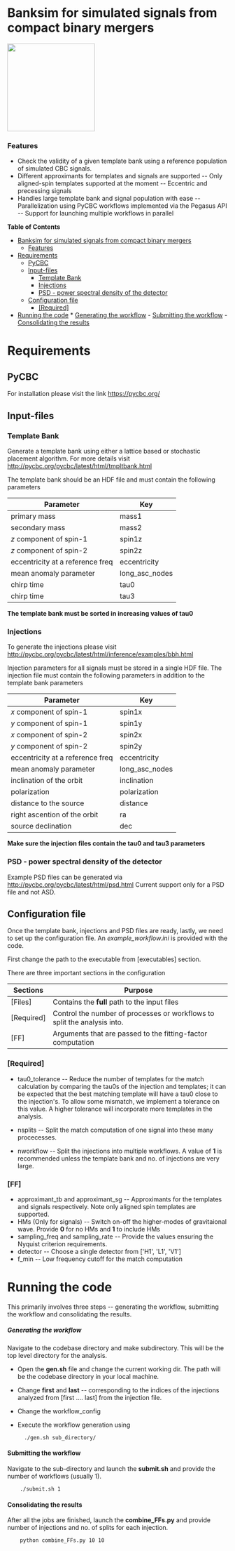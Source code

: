 
# Banksim for simulated signals from compact binary mergers

<img src="https://user-images.githubusercontent.com/57347943/212838481-5f67c0d0-1607-4c69-9b72-f9c6143735b0.png" width="200"/>


### Features

- Check the validity of a given template bank using a reference population of simulated CBC signals.
- Different approximants for templates and signals are supported
-- Only aligned-spin templates supported at the moment
--  Eccentric and precessing signals
- Handles large template bank and signal population with ease 
-- Parallelization using PyCBC workflows implemented via the Pegasus API
-- Support for launching multiple workflows in parallel

**Table of Contents**
- [Banksim for simulated signals from compact binary mergers](#banksim-for-simulated-signals-from-compact-binary-mergers)
    + [Features](#features)
- [Requirements](#requirements)
  * [PyCBC](#pycbc)
  * [Input-files](#input-files)
    + [Template Bank](#template-bank)
    + [Injections](#injections)
    + [PSD - power spectral density of the detector](#psd---power-spectral-density-of-the-detector)
  * [Configuration file](#configuration-file)
    + [[Required]](#-required-)
- [Running the code](#running-the-code)
        * [Generating the workflow](#generating-the-workflow)
      - [Submitting the workflow](#submitting-the-workflow)
      - [Consolidating the results](#consolidating-the-results)

# Requirements
## PyCBC
For installation please visit the link https://pycbc.org/

## Input-files
### Template Bank
Generate a template bank using either a lattice based or stochastic placement algorithm. For more details visit http://pycbc.org/pycbc/latest/html/tmpltbank.html

The template bank should be an HDF file and must contain the following parameters 

Parameter | Key
------------- | -------------
primary mass | mass1
secondary mass | mass2
*z* component of spin-1  |  spin1z
*z* component of spin-2  |  spin2z
eccentricity at a reference freq | eccentricity
mean anomaly parameter | long_asc_nodes
chirp time | tau0
chirp time | tau3

**The template bank must be sorted in increasing values of tau0**

### Injections
To generate the injections please visit http://pycbc.org/pycbc/latest/html/inference/examples/bbh.html

Injection parameters for all signals must be stored in a single HDF file.
The injection file must contain the following parameters in addition to the template bank parameters

Parameter | Key
------------- | -------------
*x* component of spin-1  |  spin1x
*y* component of spin-1  |  spin1y
*x* component of spin-2  |  spin2x
*y* component of spin-2  |  spin2y
eccentricity at a reference freq | eccentricity
mean anomaly parameter | long_asc_nodes
inclination of the orbit | inclination
polarization |  polarization
distance to the source | distance
right ascention of the orbit | ra 
source declination | dec

**Make sure the injection files contain the tau0 and tau3 parameters**

### PSD - power spectral density of the detector

Example PSD files can be generated via http://pycbc.org/pycbc/latest/html/psd.html
Current support only for a PSD file and not ASD.

## Configuration file

Once the template bank, injections and PSD files are ready, lastly, we need to set up the configuration file. An *example_workflow.ini*  is provided with the code.

First change the path to the executable from [executables]  section.

There are three important sections in the configuration 

Sections | Purpose
------------- | -------------
[Files]  | Contains the **full** path to the input files
[Required]  | Control the number of processes or workflows to split the analysis into.
[FF] | Arguments that are passed to the fitting-factor computation

### [Required]
+ tau0_tolerance -- Reduce the number of templates for the match calculation by comparing the tau0s of the injection and templates; it can be expected that the best matching template will have a tau0 close to the injection's. To allow some mismatch, we implement a tolerance on this value. A higher tolerance will incorporate more templates in the analysis.

+ nsplits -- Split the match computation of one signal into these many procecesses.

+ nworkflow -- Split the injections into multiple workflows. A value of **1** is recommended unless the template bank and no. of injections are very large.

### [FF]
+ approximant_tb and approximant_sg -- Approximants for the templates and signals respectively. Note only aligned spin templates are supported.
+ HMs (Only for signals)   -- Switch on-off the higher-modes of gravitaional wave. Provide **0** for no HMs and **1** to include HMs
+ sampling_freq and sampling_rate -- Provide the values ensuring the Nyquist criterion requirements.
+ detector -- Choose a single detector from ['H1', 'L1', 'V1']
+ f_min -- Low frequency cutoff for the match computation



# Running the code

This primarily involves three steps -- generating the workflow, submitting the workflow and consolidating the results.

##### Generating the workflow

Navigate to the codebase directory and make subdirectory. This will be the top level directory for the analysis. 

+ Open the **gen.sh** file and change the current working dir. The path will be the codebase directory in your local machine.
+  Change **first** and **last** --  corresponding to the indices of the injections analyzed from [first .... last] from the injection file.
+  Change the workflow_config

+ Execute the workflow generation using

    
        ./gen.sh sub_directory/
    
	

#### Submitting the workflow
Navigate to the sub-directory and launch the **submit.sh** and provide the number of workflows (usually 1).
    
        ./submit.sh 1
    
	
#### Consolidating the results
After all the jobs are finished, launch the **combine_FFs.py** and provide number of injections and no. of splits for each injection.

    
        python combine_FFs.py 10 10
    
